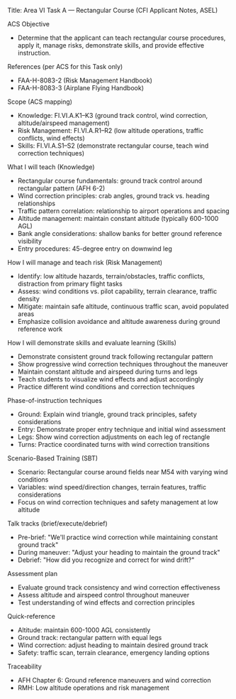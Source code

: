 Title: Area VI Task A — Rectangular Course (CFI Applicant Notes, ASEL)

ACS Objective
- Determine that the applicant can teach rectangular course procedures, apply it, manage risks, demonstrate skills, and provide effective instruction.

References (per ACS for this Task only)
- FAA-H-8083-2 (Risk Management Handbook)
- FAA-H-8083-3 (Airplane Flying Handbook)

Scope (ACS mapping)
- Knowledge: FI.VI.A.K1–K3 (ground track control, wind correction, altitude/airspeed management)
- Risk Management: FI.VI.A.R1–R2 (low altitude operations, traffic conflicts, wind effects)
- Skills: FI.VI.A.S1–S2 (demonstrate rectangular course, teach wind correction techniques)

What I will teach (Knowledge)
- Rectangular course fundamentals: ground track control around rectangular pattern (AFH 6-2)
- Wind correction principles: crab angles, ground track vs. heading relationships
- Traffic pattern correlation: relationship to airport operations and spacing
- Altitude management: maintain constant altitude (typically 600-1000 AGL)
- Bank angle considerations: shallow banks for better ground reference visibility
- Entry procedures: 45-degree entry on downwind leg

How I will manage and teach risk (Risk Management)
- Identify: low altitude hazards, terrain/obstacles, traffic conflicts, distraction from primary flight tasks
- Assess: wind conditions vs. pilot capability, terrain clearance, traffic density
- Mitigate: maintain safe altitude, continuous traffic scan, avoid populated areas
- Emphasize collision avoidance and altitude awareness during ground reference work

How I will demonstrate skills and evaluate learning (Skills)
- Demonstrate consistent ground track following rectangular pattern
- Show progressive wind correction techniques throughout the maneuver
- Maintain constant altitude and airspeed during turns and legs
- Teach students to visualize wind effects and adjust accordingly
- Practice different wind conditions and correction techniques

Phase-of-instruction techniques
- Ground: Explain wind triangle, ground track principles, safety considerations
- Entry: Demonstrate proper entry technique and initial wind assessment
- Legs: Show wind correction adjustments on each leg of rectangle
- Turns: Practice coordinated turns with wind correction transitions

Scenario-Based Training (SBT)
- Scenario: Rectangular course around fields near M54 with varying wind conditions
- Variables: wind speed/direction changes, terrain features, traffic considerations
- Focus on wind correction techniques and safety management at low altitude

Talk tracks (brief/execute/debrief)
- Pre-brief: "We'll practice wind correction while maintaining constant ground track"
- During maneuver: "Adjust your heading to maintain the ground track"
- Debrief: "How did you recognize and correct for wind drift?"

Assessment plan
- Evaluate ground track consistency and wind correction effectiveness
- Assess altitude and airspeed control throughout maneuver
- Test understanding of wind effects and correction principles

Quick-reference
- Altitude: maintain 600-1000 AGL consistently
- Ground track: rectangular pattern with equal legs
- Wind correction: adjust heading to maintain desired ground track
- Safety: traffic scan, terrain clearance, emergency landing options

Traceability
- AFH Chapter 6: Ground reference maneuvers and wind correction
- RMH: Low altitude operations and risk management